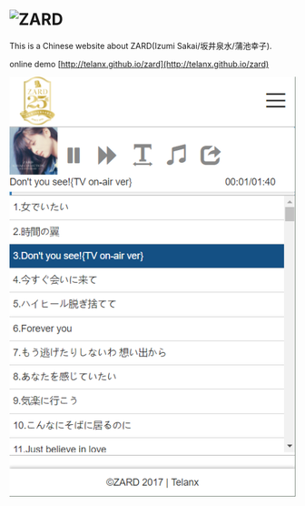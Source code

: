 # ![ZARD](http://www.wezard.net/20th/images/logo_on.png)
This is a Chinese website about ZARD(Izumi Sakai/坂井泉水/蒲池幸子).

online demo
[http://telanx.github.io/zard](http://telanx.github.io/zard)


![截图](./screenshot.png)